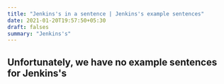 ```yaml
---
title: "Jenkins's in a sentence | Jenkins's example sentences"
date: 2021-01-20T19:57:50+05:30
draft: falses
summary: "Jenkins's"
---
```

## Unfortunately, we have no example sentences for Jenkins's                 
